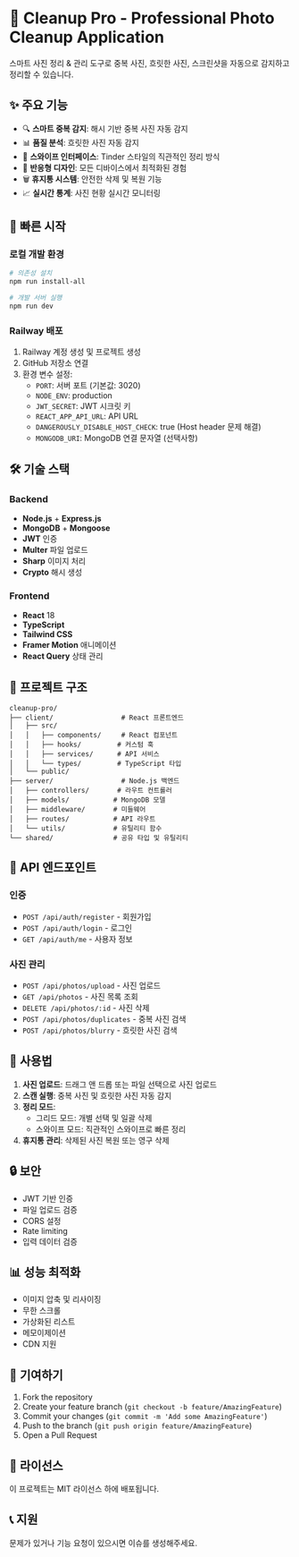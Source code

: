 # 📸 Cleanup Pro - Professional Photo Cleanup Application

스마트 사진 정리 & 관리 도구로 중복 사진, 흐릿한 사진, 스크린샷을 자동으로 감지하고 정리할 수 있습니다.

## ✨ 주요 기능

- 🔍 **스마트 중복 감지**: 해시 기반 중복 사진 자동 감지
- 📊 **품질 분석**: 흐릿한 사진 자동 감지
- 🎯 **스와이프 인터페이스**: Tinder 스타일의 직관적인 정리 방식
- 📱 **반응형 디자인**: 모든 디바이스에서 최적화된 경험
- 🗑️ **휴지통 시스템**: 안전한 삭제 및 복원 기능
- 📈 **실시간 통계**: 사진 현황 실시간 모니터링

## 🚀 빠른 시작

### 로컬 개발 환경

```bash
# 의존성 설치
npm run install-all

# 개발 서버 실행
npm run dev
```

### Railway 배포

1. Railway 계정 생성 및 프로젝트 생성
2. GitHub 저장소 연결
3. 환경 변수 설정:
   - `PORT`: 서버 포트 (기본값: 3020)
   - `NODE_ENV`: production
   - `JWT_SECRET`: JWT 시크릿 키
   - `REACT_APP_API_URL`: API URL
   - `DANGEROUSLY_DISABLE_HOST_CHECK`: true (Host header 문제 해결)
   - `MONGODB_URI`: MongoDB 연결 문자열 (선택사항)

## 🛠️ 기술 스택

### Backend
- **Node.js** + **Express.js**
- **MongoDB** + **Mongoose**
- **JWT** 인증
- **Multer** 파일 업로드
- **Sharp** 이미지 처리
- **Crypto** 해시 생성

### Frontend
- **React** 18
- **TypeScript**
- **Tailwind CSS**
- **Framer Motion** 애니메이션
- **React Query** 상태 관리

## 📁 프로젝트 구조

```
cleanup-pro/
├── client/                 # React 프론트엔드
│   ├── src/
│   │   ├── components/     # React 컴포넌트
│   │   ├── hooks/         # 커스텀 훅
│   │   ├── services/      # API 서비스
│   │   └── types/         # TypeScript 타입
│   └── public/
├── server/                 # Node.js 백엔드
│   ├── controllers/       # 라우트 컨트롤러
│   ├── models/           # MongoDB 모델
│   ├── middleware/       # 미들웨어
│   ├── routes/           # API 라우트
│   └── utils/            # 유틸리티 함수
└── shared/               # 공유 타입 및 유틸리티
```

## 🔧 API 엔드포인트

### 인증
- `POST /api/auth/register` - 회원가입
- `POST /api/auth/login` - 로그인
- `GET /api/auth/me` - 사용자 정보

### 사진 관리
- `POST /api/photos/upload` - 사진 업로드
- `GET /api/photos` - 사진 목록 조회
- `DELETE /api/photos/:id` - 사진 삭제
- `POST /api/photos/duplicates` - 중복 사진 검색
- `POST /api/photos/blurry` - 흐릿한 사진 검색

## 📱 사용법

1. **사진 업로드**: 드래그 앤 드롭 또는 파일 선택으로 사진 업로드
2. **스캔 실행**: 중복 사진 및 흐릿한 사진 자동 감지
3. **정리 모드**: 
   - 그리드 모드: 개별 선택 및 일괄 삭제
   - 스와이프 모드: 직관적인 스와이프로 빠른 정리
4. **휴지통 관리**: 삭제된 사진 복원 또는 영구 삭제

## 🔒 보안

- JWT 기반 인증
- 파일 업로드 검증
- CORS 설정
- Rate limiting
- 입력 데이터 검증

## 📊 성능 최적화

- 이미지 압축 및 리사이징
- 무한 스크롤
- 가상화된 리스트
- 메모이제이션
- CDN 지원

## 🤝 기여하기

1. Fork the repository
2. Create your feature branch (`git checkout -b feature/AmazingFeature`)
3. Commit your changes (`git commit -m 'Add some AmazingFeature'`)
4. Push to the branch (`git push origin feature/AmazingFeature`)
5. Open a Pull Request

## 📄 라이선스

이 프로젝트는 MIT 라이선스 하에 배포됩니다.

## 📞 지원

문제가 있거나 기능 요청이 있으시면 이슈를 생성해주세요. 